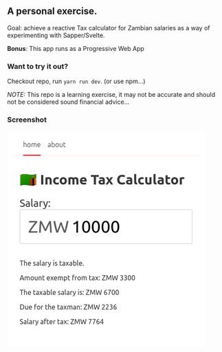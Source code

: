 ## A personal exercise.

Goal: achieve a reactive Tax calculator for Zambian salaries as a way of experimenting with Sapper/Svelte.

**Bonus**: This app runs as a Progressive Web App
### Want to try it out?

Checkout repo, run `yarn run dev`. (or use npm...)


*NOTE:* This repo is a learning exercise, it may not be accurate and should not be considered sound financial advice...

### Screenshot

![Example Salary](Screenshot.png)
